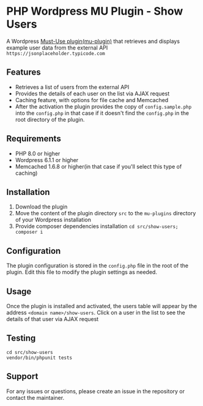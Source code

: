 # PHP Wordpress MU Plugin - Show Users

A Wordpress [Must-Use plugin(mu-plugin)](https://wordpress.org/documentation/article/must-use-plugins/) that retrieves and displays example user data from the external API `https://jsonplaceholder.typicode.com`

## Features

- Retrieves a list of users from the external API
- Provides the details of each user on the list via AJAX request
- Caching feature, with options for file cache and Memcached
- After the activation the plugin provides the copy of `config.sample.php` into the `config.php` in that case if it doesn't find the `config.php` in the root directory of the plugin.

## Requirements

- PHP 8.0 or higher
- Wordpress 6.1.1 or higher
- Memcached 1.6.8 or higher(in that case if you'll select this type of caching)

## Installation

1. Download the plugin
2. Move the content of the plugin directory `src` to the `mu-plugins` directory of your Wordpress installation
3. Provide composer dependencies installation `cd src/show-users; composer i`

## Configuration

The plugin configuration is stored in the `config.php` file in the root of the plugin. Edit this file to modify the plugin settings as needed.

## Usage

Once the plugin is installed and activated, the users table will appear by the address `<domain name>/show-users`.
Click on a user in the list to see the details of that user via AJAX request

## Testing 

```shell
cd src/show-users
vendor/bin/phpunit tests
```

## Support

For any issues or questions, please create an issue in the repository or contact the maintainer.


